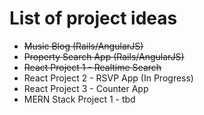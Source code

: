 # List of project ideas

* ~~Music Blog (Rails/AngularJS)~~
* ~~Property Search App (Rails/AngularJS)~~
* ~~React Project 1 - Realtime Search~~
* React Project 2 - RSVP App (In Progress)
* React Project 3 - Counter App
* MERN Stack Project 1 - tbd


